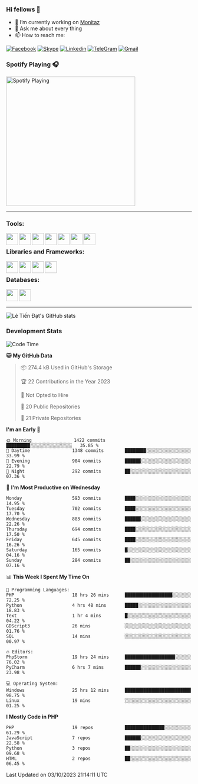 ### Hi fellows 👋
- 🔭 I’m currently working on [Monitaz](https://monitaz.com/)
- 💬 Ask me about every thing
- 📫 How to reach me:

[![Facebook](https://img.shields.io/badge/Facebook-0000FF?logo=facebook&logoColor=white)](https://www.facebook.com/le.dat155)
[![Skype](https://img.shields.io/badge/Skype-blue?logo=skype&logoColor=white)](https://join.skype.com/invite/lr2sd8ZndbWr)
[![Linkedin](https://img.shields.io/badge/LinkedIn-0A66C2?logo=linkedin)](https://www.linkedin.com/in/ti%E1%BA%BFn-%C4%91%E1%BA%A1t-l%C3%AA-ba267a232/)
[![TeleGram](https://img.shields.io/badge/telegram-EF0EFF?logo=telegram)](https://t.me/subibi1505)
[![Gmail](https://img.shields.io/badge/Gmail-green?logo=gmail)](mailto:tiendat15599.dev@gmail.com)

### Spotify Playing 🎧
[<img src="https://tiendat-spotify.vercel.app/api/spotify" alt="Spotify Playing" width="350" />](https://open.spotify.com/user/21wi7t5t4zyugx5mgetrdo7xa)

---

### Tools:
<img align='left' height="32" width="32" src="https://upload.wikimedia.org/wikipedia/commons/thumb/c/c9/PhpStorm_Icon.svg/2048px-PhpStorm_Icon.svg.png">
<img align='left' height="32" width="32" src="https://upload.wikimedia.org/wikipedia/commons/thumb/1/1d/PyCharm_Icon.svg/1200px-PyCharm_Icon.svg.png">
<img align='left' height="32" width="32" src="https://cdn2.iconfinder.com/data/icons/pack1-baco-flurry-icons-style/512/XAMPP.png">
<img align='left' height="32" width="32" src="https://www.docker.com/wp-content/uploads/2022/03/vertical-logo-monochromatic.png">
<img align='left' height="32" width="32" src="https://www.mamp.info/images/icons/mamp-pro.png">
<img align='left' height="32" width="32" src="https://www.puttygen.com/wp-content/uploads/2019/05/Termius.png">
<img align='left' height="32" width="32" src="https://1475031.s21i.faiusr.com/4/1/ABUIABAEGAAg3dWc8AUoq7a8hAIwgAg4gAg.png">
<br>

### Libraries and Frameworks:
<img align='left' height="32" width="32" src="https://i0.wp.com/phocode.com/wp-content/uploads/2019/11/scrapyLogo.png?fit=300%2C300&ssl=1&w=640">
<img align='left' height="32" width="32" src="https://upload.wikimedia.org/wikipedia/commons/thumb/9/9a/Laravel.svg/985px-Laravel.svg.png">
<img align='left' height="32" width="32" src="https://cdn.worldvectorlogo.com/logos/codeigniter.svg">
<img align='left' height="32" width="32" src="https://upload.wikimedia.org/wikipedia/commons/thumb/e/ea/Zend-framework.svg/2560px-Zend-framework.svg.png">
<br>

### Databases:
<img align='left' height="32" width="32" src="https://download.logo.wine/logo/MySQL/MySQL-Logo.wine.png">
<img align='left' height="32" width="32" src="https://seeklogo.com/images/E/elasticsearch-logo-C75C4578EC-seeklogo.com.png">

<br>
<br>

---
![Lê Tiến Đạt's GitHub stats](https://github-readme-stats.vercel.app/api?username=tiendat15599&show_icons=true&count_private=true&theme=tokyonight)
### Development Stats


<!--START_SECTION:waka-->
![Code Time](http://img.shields.io/badge/Code%20Time-558%20hrs%2012%20mins-blue)

**🐱 My GitHub Data** 

> 📦 274.4 kB Used in GitHub's Storage 
 > 
> 🏆 22 Contributions in the Year 2023
 > 
> 🚫 Not Opted to Hire
 > 
> 📜 20 Public Repositories 
 > 
> 🔑 21 Private Repositories 
 > 
**I'm an Early 🐤** 

```text
🌞 Morning                1422 commits        █████████░░░░░░░░░░░░░░░░   35.85 % 
🌆 Daytime                1348 commits        ████████░░░░░░░░░░░░░░░░░   33.99 % 
🌃 Evening                904 commits         ██████░░░░░░░░░░░░░░░░░░░   22.79 % 
🌙 Night                  292 commits         ██░░░░░░░░░░░░░░░░░░░░░░░   07.36 % 
```
📅 **I'm Most Productive on Wednesday** 

```text
Monday                   593 commits         ████░░░░░░░░░░░░░░░░░░░░░   14.95 % 
Tuesday                  702 commits         ████░░░░░░░░░░░░░░░░░░░░░   17.70 % 
Wednesday                883 commits         ██████░░░░░░░░░░░░░░░░░░░   22.26 % 
Thursday                 694 commits         ████░░░░░░░░░░░░░░░░░░░░░   17.50 % 
Friday                   645 commits         ████░░░░░░░░░░░░░░░░░░░░░   16.26 % 
Saturday                 165 commits         █░░░░░░░░░░░░░░░░░░░░░░░░   04.16 % 
Sunday                   284 commits         ██░░░░░░░░░░░░░░░░░░░░░░░   07.16 % 
```


📊 **This Week I Spent My Time On** 

```text
💬 Programming Languages: 
PHP                      18 hrs 26 mins      ██████████████████░░░░░░░   72.25 % 
Python                   4 hrs 48 mins       █████░░░░░░░░░░░░░░░░░░░░   18.83 % 
Text                     1 hr 4 mins         █░░░░░░░░░░░░░░░░░░░░░░░░   04.22 % 
GDScript3                26 mins             ░░░░░░░░░░░░░░░░░░░░░░░░░   01.76 % 
SQL                      14 mins             ░░░░░░░░░░░░░░░░░░░░░░░░░   00.97 % 

🔥 Editors: 
PhpStorm                 19 hrs 24 mins      ███████████████████░░░░░░   76.02 % 
PyCharm                  6 hrs 7 mins        ██████░░░░░░░░░░░░░░░░░░░   23.98 % 

💻 Operating System: 
Windows                  25 hrs 12 mins      █████████████████████████   98.75 % 
Linux                    19 mins             ░░░░░░░░░░░░░░░░░░░░░░░░░   01.25 % 
```

**I Mostly Code in PHP** 

```text
PHP                      19 repos            ███████████████░░░░░░░░░░   61.29 % 
JavaScript               7 repos             ██████░░░░░░░░░░░░░░░░░░░   22.58 % 
Python                   3 repos             ██░░░░░░░░░░░░░░░░░░░░░░░   09.68 % 
HTML                     2 repos             ██░░░░░░░░░░░░░░░░░░░░░░░   06.45 % 
```




 Last Updated on 03/10/2023 21:14:11 UTC
<!--END_SECTION:waka-->
